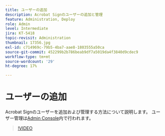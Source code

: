 ```yaml
---
title: ユーザーの追加
description: Acrobat Signのユーザーの追加と管理
feature: Administration, Deploy
role: Admin
level: Intermediate
jira: KT-5418
topic-revisit: Administration
thumbnail: 17356.jpg
exl-id: c714969c-79b5-4ba7-aae8-1803555a50ca
source-git-commit: 452299b2b786beab9df7a5019da4f3840d9cdec9
workflow-type: tm+mt
source-wordcount: '29'
ht-degree: 17%

---
```


# ユーザーの追加

Acrobat Signのユーザーを追加および管理する方法について説明します。 ユーザー管理は[Admin Console](https://adminconsole.adobe.com/)内で行われます。

>[!VIDEO](https://video.tv.adobe.com/v/3419315?quality=12&learn=on&hidetitle=true)

